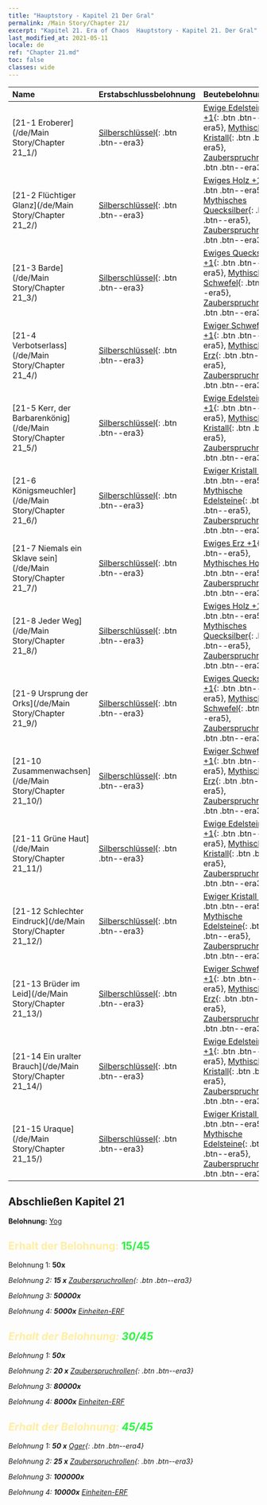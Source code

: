 ```yaml
---
title: "Hauptstory - Kapitel 21 Der Gral"
permalink: /Main Story/Chapter 21/
excerpt: "Kapitel 21. Era of Chaos  Hauptstory - Kapitel 21. Der Gral"
last_modified_at: 2021-05-11
locale: de
ref: "Chapter 21.md"
toc: false
classes: wide
---
```


  | Name |  Erstabschlussbelohnung | Beutebelohnung |
  |:------------|:------------|:------------| 
  | [21-1 Eroberer](/de/Main Story/Chapter 21_1/) | [Silberschlüssel](/ItemsDE/con_693/){: .btn .btn--era3} | [Ewige Edelsteine +1](/ItemsDE/mat_72/){: .btn .btn--era5}, [Mythischer Kristall](/ItemsDE/mat_66/){: .btn .btn--era5}, [Zauberspruchrollen](/ItemsDE/con_694/){: .btn .btn--era3} |
  | [21-2 Flüchtiger Glanz](/de/Main Story/Chapter 21_2/) | [Silberschlüssel](/ItemsDE/con_693/){: .btn .btn--era3} | [Ewiges Holz +1](/ItemsDE/mat_69/){: .btn .btn--era5}, [Mythisches Quecksilber](/ItemsDE/mat_63/){: .btn .btn--era5}, [Zauberspruchrollen](/ItemsDE/con_694/){: .btn .btn--era3} |
  | [21-3 Barde](/de/Main Story/Chapter 21_3/) | [Silberschlüssel](/ItemsDE/con_693/){: .btn .btn--era3} | [Ewiges Quecksilber +1](/ItemsDE/mat_70/){: .btn .btn--era5}, [Mythischer Schwefel](/ItemsDE/mat_64/){: .btn .btn--era5}, [Zauberspruchrollen](/ItemsDE/con_694/){: .btn .btn--era3} |
  | [21-4 Verbotserlass](/de/Main Story/Chapter 21_4/) | [Silberschlüssel](/ItemsDE/con_693/){: .btn .btn--era3} | [Ewiger Schwefel +1](/ItemsDE/mat_71/){: .btn .btn--era5}, [Mythisches Erz](/ItemsDE/mat_61/){: .btn .btn--era5}, [Zauberspruchrollen](/ItemsDE/con_694/){: .btn .btn--era3} |
  | [21-5 Kerr, der Barbarenkönig](/de/Main Story/Chapter 21_5/) | [Silberschlüssel](/ItemsDE/con_693/){: .btn .btn--era3} | [Ewige Edelsteine +1](/ItemsDE/mat_72/){: .btn .btn--era5}, [Mythischer Kristall](/ItemsDE/mat_66/){: .btn .btn--era5}, [Zauberspruchrollen](/ItemsDE/con_694/){: .btn .btn--era3} |
  | [21-6 Königsmeuchler](/de/Main Story/Chapter 21_6/) | [Silberschlüssel](/ItemsDE/con_693/){: .btn .btn--era3} | [Ewiger Kristall +1](/ItemsDE/mat_73/){: .btn .btn--era5}, [Mythische Edelsteine](/ItemsDE/mat_65/){: .btn .btn--era5}, [Zauberspruchrollen](/ItemsDE/con_694/){: .btn .btn--era3} |
  | [21-7 Niemals ein Sklave sein](/de/Main Story/Chapter 21_7/) | [Silberschlüssel](/ItemsDE/con_693/){: .btn .btn--era3} | [Ewiges Erz +1](/ItemsDE/mat_68/){: .btn .btn--era5}, [Mythisches Holz](/ItemsDE/mat_62/){: .btn .btn--era5}, [Zauberspruchrollen](/ItemsDE/con_694/){: .btn .btn--era3} |
  | [21-8 Jeder Weg](/de/Main Story/Chapter 21_8/) | [Silberschlüssel](/ItemsDE/con_693/){: .btn .btn--era3} | [Ewiges Holz +1](/ItemsDE/mat_69/){: .btn .btn--era5}, [Mythisches Quecksilber](/ItemsDE/mat_63/){: .btn .btn--era5}, [Zauberspruchrollen](/ItemsDE/con_694/){: .btn .btn--era3} |
  | [21-9 Ursprung der Orks](/de/Main Story/Chapter 21_9/) | [Silberschlüssel](/ItemsDE/con_693/){: .btn .btn--era3} | [Ewiges Quecksilber +1](/ItemsDE/mat_70/){: .btn .btn--era5}, [Mythischer Schwefel](/ItemsDE/mat_64/){: .btn .btn--era5}, [Zauberspruchrollen](/ItemsDE/con_694/){: .btn .btn--era3} |
  | [21-10 Zusammenwachsen](/de/Main Story/Chapter 21_10/) | [Silberschlüssel](/ItemsDE/con_693/){: .btn .btn--era3} | [Ewiger Schwefel +1](/ItemsDE/mat_71/){: .btn .btn--era5}, [Mythisches Erz](/ItemsDE/mat_61/){: .btn .btn--era5}, [Zauberspruchrollen](/ItemsDE/con_694/){: .btn .btn--era3} |
  | [21-11 Grüne Haut](/de/Main Story/Chapter 21_11/) | [Silberschlüssel](/ItemsDE/con_693/){: .btn .btn--era3} | [Ewige Edelsteine +1](/ItemsDE/mat_72/){: .btn .btn--era5}, [Mythischer Kristall](/ItemsDE/mat_66/){: .btn .btn--era5}, [Zauberspruchrollen](/ItemsDE/con_694/){: .btn .btn--era3} |
  | [21-12 Schlechter Eindruck](/de/Main Story/Chapter 21_12/) | [Silberschlüssel](/ItemsDE/con_693/){: .btn .btn--era3} | [Ewiger Kristall +1](/ItemsDE/mat_73/){: .btn .btn--era5}, [Mythische Edelsteine](/ItemsDE/mat_65/){: .btn .btn--era5}, [Zauberspruchrollen](/ItemsDE/con_694/){: .btn .btn--era3} |
  | [21-13 Brüder im Leid](/de/Main Story/Chapter 21_13/) | [Silberschlüssel](/ItemsDE/con_693/){: .btn .btn--era3} | [Ewiger Schwefel +1](/ItemsDE/mat_71/){: .btn .btn--era5}, [Mythisches Erz](/ItemsDE/mat_61/){: .btn .btn--era5}, [Zauberspruchrollen](/ItemsDE/con_694/){: .btn .btn--era3} |
  | [21-14 Ein uralter Brauch](/de/Main Story/Chapter 21_14/) | [Silberschlüssel](/ItemsDE/con_693/){: .btn .btn--era3} | [Ewige Edelsteine +1](/ItemsDE/mat_72/){: .btn .btn--era5}, [Mythischer Kristall](/ItemsDE/mat_66/){: .btn .btn--era5}, [Zauberspruchrollen](/ItemsDE/con_694/){: .btn .btn--era3} |
  | [21-15 Uraque](/de/Main Story/Chapter 21_15/) | [Silberschlüssel](/ItemsDE/con_693/){: .btn .btn--era3} | [Ewiger Kristall +1](/ItemsDE/mat_73/){: .btn .btn--era5}, [Mythische Edelsteine](/ItemsDE/mat_65/){: .btn .btn--era5}, [Zauberspruchrollen](/ItemsDE/con_694/){: .btn .btn--era3} |


## Abschließen Kapitel 21

 **Belohnung:** [Yog](/de/heroes/Yog/)



## <span style="color: #ffeea0">Erhalt der Belohnung: </span><span style="color: #27f73a">15/45</span>

 Belohnung 1:  **50x** <i class="fas fa-gem"/>

 Belohnung 2: **15 x** [Zauberspruchrollen](/ItemsDE/con_694/){: .btn .btn--era3}

 Belohnung 3:  **50000x** <i class="fas fa-coins"/>

 Belohnung 4:  **5000x** [Einheiten-ERF](/ItemsDE/con_902/)



## <span style="color: #ffeea0">Erhalt der Belohnung: </span><span style="color: #27f73a">30/45</span>

 Belohnung 1:  **50x** <i class="fas fa-gem"/>

 Belohnung 2: **20 x** [Zauberspruchrollen](/ItemsDE/con_694/){: .btn .btn--era3}

 Belohnung 3:  **80000x** <i class="fas fa-coins"/>

 Belohnung 4:  **8000x** [Einheiten-ERF](/ItemsDE/con_902/)



## <span style="color: #ffeea0">Erhalt der Belohnung: </span><span style="color: #27f73a">45/45</span>

 Belohnung 1: **50 x** [Oger](/ItemsDE/unt_220/){: .btn .btn--era4}

 Belohnung 2: **25 x** [Zauberspruchrollen](/ItemsDE/con_694/){: .btn .btn--era3}

 Belohnung 3:  **100000x** <i class="fas fa-coins"/>

 Belohnung 4:  **10000x** [Einheiten-ERF](/ItemsDE/con_902/)

